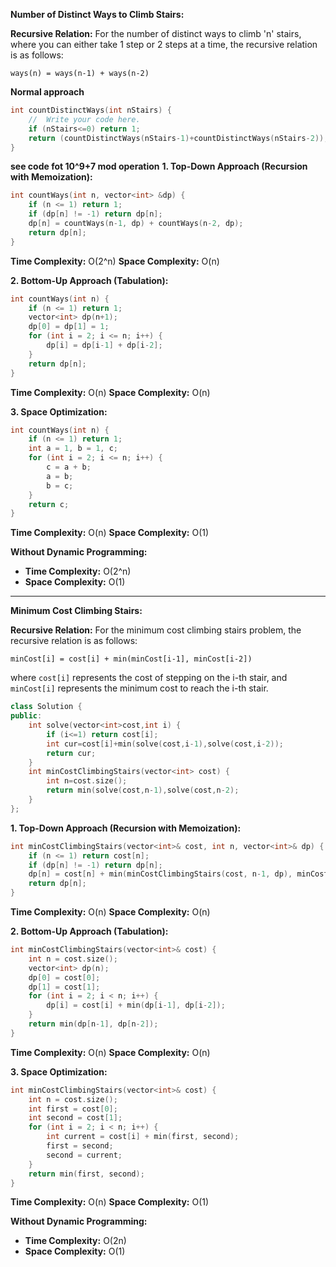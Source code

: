 **Number of Distinct Ways to Climb Stairs:**

**Recursive Relation:**
For the number of distinct ways to climb 'n' stairs, where you can either take 1 step or 2 steps at a time, the recursive relation is as follows:

```plaintext
ways(n) = ways(n-1) + ways(n-2)
```
**Normal approach**
```cpp
int countDistinctWays(int nStairs) {
    //  Write your code here.
    if (nStairs<=0) return 1;
    return (countDistinctWays(nStairs-1)+countDistinctWays(nStairs-2));
}
```
**see code fot 10^9+7 mod operation**
**1. Top-Down Approach (Recursion with Memoization):**

```cpp
int countWays(int n, vector<int> &dp) {
    if (n <= 1) return 1;
    if (dp[n] != -1) return dp[n];
    dp[n] = countWays(n-1, dp) + countWays(n-2, dp);
    return dp[n];
}
```

**Time Complexity:** O(2^n)
**Space Complexity:** O(n)

**2. Bottom-Up Approach (Tabulation):**

```cpp
int countWays(int n) {
    if (n <= 1) return 1;
    vector<int> dp(n+1);
    dp[0] = dp[1] = 1;
    for (int i = 2; i <= n; i++) {
        dp[i] = dp[i-1] + dp[i-2];
    }
    return dp[n];
}
```

**Time Complexity:** O(n)
**Space Complexity:** O(n)

**3. Space Optimization:**

```cpp
int countWays(int n) {
    if (n <= 1) return 1;
    int a = 1, b = 1, c;
    for (int i = 2; i <= n; i++) {
        c = a + b;
        a = b;
        b = c;
    }
    return c;
}
```

**Time Complexity:** O(n)
**Space Complexity:** O(1)

**Without Dynamic Programming:**
- **Time Complexity:** O(2^n) 
- **Space Complexity:** O(1)

---

**Minimum Cost Climbing Stairs:**

**Recursive Relation:**
For the minimum cost climbing stairs problem, the recursive relation is as follows:

```plaintext
minCost[i] = cost[i] + min(minCost[i-1], minCost[i-2])
```
where `cost[i]` represents the cost of stepping on the i-th stair, and `minCost[i]` represents the minimum cost to reach the i-th stair.


```cpp
class Solution {
public:
    int solve(vector<int>cost,int i) {
        if (i<=1) return cost[i];
        int cur=cost[i]+min(solve(cost,i-1),solve(cost,i-2));
        return cur;
    }
    int minCostClimbingStairs(vector<int> cost) {
        int n=cost.size();
        return min(solve(cost,n-1),solve(cost,n-2);
    }
};
```

**1. Top-Down Approach (Recursion with Memoization):**

```cpp
int minCostClimbingStairs(vector<int>& cost, int n, vector<int>& dp) {
    if (n <= 1) return cost[n];
    if (dp[n] != -1) return dp[n];
    dp[n] = cost[n] + min(minCostClimbingStairs(cost, n-1, dp), minCostClimbingStairs(cost, n-2, dp));
    return dp[n];
}
```

**Time Complexity:** O(n)
**Space Complexity:** O(n)

**2. Bottom-Up Approach (Tabulation):**

```cpp
int minCostClimbingStairs(vector<int>& cost) {
    int n = cost.size();
    vector<int> dp(n);
    dp[0] = cost[0];
    dp[1] = cost[1];
    for (int i = 2; i < n; i++) {
        dp[i] = cost[i] + min(dp[i-1], dp[i-2]);
    }
    return min(dp[n-1], dp[n-2]);
}
```

**Time Complexity:** O(n)
**Space Complexity:** O(n)

**3. Space Optimization:**

```cpp
int minCostClimbingStairs(vector<int>& cost) {
    int n = cost.size();
    int first = cost[0];
    int second = cost[1];
    for (int i = 2; i < n; i++) {
        int current = cost[i] + min(first, second);
        first = second;
        second = current;
    }
    return min(first, second);
}
```

**Time Complexity:** O(n)
**Space Complexity:** O(1)

**Without Dynamic Programming:**
- **Time Complexity:** O(2n) 
- **Space Complexity:** O(1)